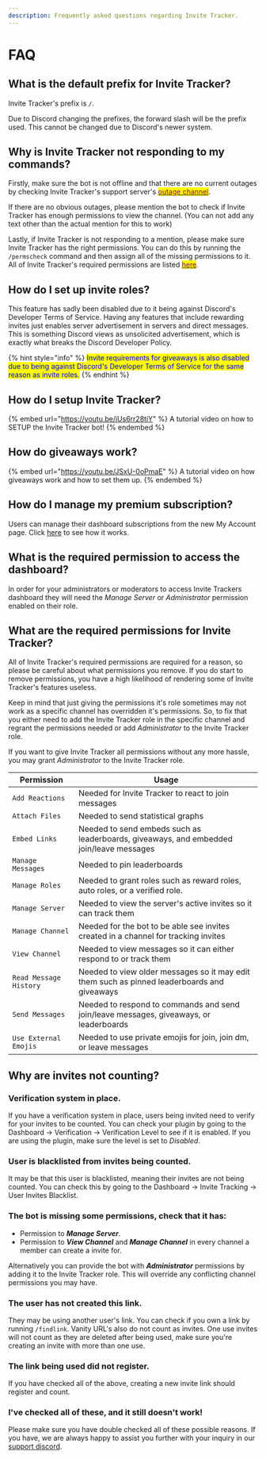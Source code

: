```yaml
---
description: Frequently asked questions regarding Invite Tracker.
---
```


# FAQ

## What is the default prefix for Invite Tracker?

Invite Tracker's prefix is `/`.

Due to Discord changing the prefixes, the forward slash will be the prefix used. This cannot be changed due to Discord's newer system.

## Why is Invite Tracker not responding to my commands?

Firstly, make sure the bot is not offline and that there are no current outages by checking Invite Tracker's support server's [<mark style="color:purple;">outage channel</mark>](https://discord.gg/MfTenmfQuP).

If there are no obvious outages, please mention the bot to check if Invite Tracker has enough permissions to view the channel. (You can not add any text other than the actual mention for this to work)&#x20;

Lastly, if Invite Tracker is not responding to a mention, please make sure Invite Tracker has the right permissions. You can do this by running the `/permscheck` command and then assign all of the missing permissions to it. All of Invite Tracker's required permissions are listed [<mark style="color:purple;">here</mark>](faq.md#what-are-the-required-permissions-for-invite-tracker).

## How do I set up invite roles?

This feature has sadly been disabled due to it being against Discord's Developer Terms of Service. Having any features that include rewarding invites just enables server advertisement in servers and direct messages. This is something Discord views as unsolicited advertisement, which is exactly what breaks the Discord Developer Policy.

{% hint style="info" %}
<mark style="color:blue;">Invite requirements for giveaways is also disabled due to being against Discord's Developer Terms of Service for the same reason as invite roles.</mark>
{% endhint %}

## How do I setup Invite Tracker?

{% embed url="https://youtu.be/iUs6rr28tiY" %}
A tutorial video on how to SETUP the Invite Tracker bot!
{% endembed %}

## How do giveaways work?

{% embed url="https://youtu.be/JSxU-0oPmaE" %}
A tutorial video on how giveaways work and how to set them up.
{% endembed %}

## How do I manage my premium subscription?

Users can manage their dashboard subscriptions from the new My Account page. Click [here](invite-tracker/dashboard/my-account.md) to see how it works.

## What is the required permission to access the dashboard?

In order for your administrators or moderators to access Invite Trackers dashboard they will need the _Manage Server_ or _Administrator_ permission enabled on their role.

## What are the required permissions for Invite Tracker?

All of Invite Tracker's required permissions are required for a reason, so please be careful about what permissions you remove. If you do start to remove permissions, you have a high likelihood of rendering some of Invite Tracker's features useless.&#x20;

Keep in mind that just giving the permissions it's role sometimes may not work as a specific channel has overridden it's permissions. So, to fix that you either need to add the Invite Tracker role in the specific channel and regrant the permissions needed or add _Administrator_ to the Invite Tracker role.

If you want to give Invite Tracker all permissions without any more hassle, you may grant _Administrator_ to the Invite Tracker role.

| Permission             | Usage                                                                                       |
| ---------------------- | ------------------------------------------------------------------------------------------- |
| `Add Reactions`        | Needed for Invite Tracker to react to join messages                                         |
| `Attach Files`         | Needed to send statistical graphs                                                           |
| `Embed Links`          | Needed to send embeds such as leaderboards, giveaways, and embedded join/leave messages     |
| `Manage Messages`      | Needed to pin leaderboards                                                                  |
| `Manage Roles`         | Needed to grant roles such as reward roles, auto roles, or a verified role.                 |
| `Manage Server`        | Needed to view the server's active invites so it can track them                             |
| `Manage Channel`       | Needed for the bot to be able see invites created in a channel for tracking invites         |
| `View Channel`         | Needed to view messages so it can either respond to or track them                           |
| `Read Message History` | Needed to view older messages so it may edit them such as pinned leaderboards and giveaways |
| `Send Messages`        | Needed to respond to commands and send join/leave messages, giveaways, or leaderboards      |
| `Use External Emojis`  | Needed to use private emojis for join, join dm, or leave messages                           |

## Why are invites not counting?

### Verification system in place.&#x20;

If you have a verification system in place, users being invited need to verify for your invites to be counted. You can check your plugin by going to the Dashboard -> Verification -> Verification Level to see if it is enabled. If you are using the plugin, make sure the level is set to _Disabled_.

### User is blacklisted from invites being counted.&#x20;

It may be that this user is blacklisted, meaning their invites are not being counted. You can check this by going to the Dashboard -> Invite Tracking -> User Invites Blacklist.

### The bot is missing some permissions, check that it has:

* Permission to _**Manage Server**_.
* Permission to _**View Channel**_ and _**Manage Channel**_ in every channel a member can create a invite for.

Alternatively you can provide the bot with _**Administrator**_ permissions by adding it to the Invite Tracker role. This will override any conflicting channel permissions you may have.

### The user has not created this link.&#x20;

They may be using another user's link. You can check if you own a link by running `/findlink`. Vanity URL's also do not count as invites. One use invites will not count as they are deleted after being used, make sure you're creating an invite with more than one use.

### The link being used did not register.&#x20;

If you have checked all of the above, creating a new invite link should register and count.

### I've checked all of these, and it still doesn't work!

Please make sure you have double checked all of these possible reasons. If you have, we are always happy to assist you further with your inquiry in our [support discord](https://discord.gg/8RwBGuf).
